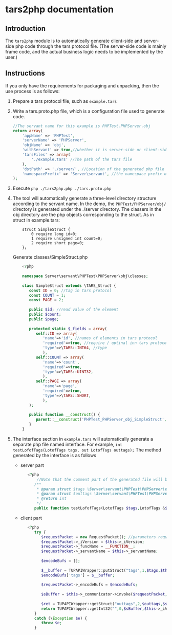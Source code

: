 # tars2php documentation

## Introduction
The `tars2php` module is to automatically generate client-side and server-side php code through the tars protocol file. (The server-side code is mainly frame code, and the actual business logic needs to be implemented by the user.)
## Instructions 
If you only have the requirements for packaging and unpacking, then the use process is as follows:
1. Prepare a tars protocol file, such as `example.tars`

2. Write a tars.proto.php file, which is a configuration file used to generate code.
    
    ```php
    //The servant name for this example is PHPTest.PHPServer.obj    
    return array(    
        'appName' => 'PHPTest',    
        'serverName' => 'PHPServer', 
        'objName' => 'obj',
        'withServant' => true,//whether it is server-side or client-side  
        'tarsFiles' => array(    
            './example.tars' //The path of the tars file
        ),    
        'dstPath' => './server/', //Location of the generated php file  
        'namespacePrefix' => 'Server\servant', //the namespace prefix of the php file
    );   
    ```
    
    
    
3. Execute `php ./tars2php.php ./tars.proto.php`

4. The tool will automatically generate a three-level directory structure according to the servant name. In the demo, the `PHPTest/PHPServer/obj/` directory is generated under the ./server directory. The classers in the obj directory are the php objects corresponding to the struct.
 As in struct in example.tars:
    
    ```  
        struct SimpleStruct {    
            0 require long id=0;    
            1 require unsigned int count=0;    
            2 require short page=0;    
        };    
    ```
    
    Generate classes/SimpleStruct.php
    
    ```php    
        <?php    
            
        namespace Server\servant\PHPTest\PHPServer\obj\classes;    
            
        class SimpleStruct extends \TARS_Struct {    
           const ID = 0; //tag in tars protocol   
           const COUNT = 1;    
           const PAGE = 2;    
               
           public $id; //read value of the element    
           public $count;     
           public $page;     
               
           protected static $_fields = array(    
              self::ID => array(    
                 'name'=>'id', //names of elements in tars protocol    
                 'required'=>true, //require / optinal inn tars protocol     
                 'type'=>\TARS::INT64, //type
                 ),    
              self::COUNT => array(    
                 'name'=>'count',    
                 'required'=>true,    
                 'type'=>\TARS::UINT32,    
                 ),    
              self::PAGE => array(    
                 'name'=>'page',    
                 'required'=>true,    
                 'type'=>\TARS::SHORT,    
                 ),    
           );    
            
           public function __construct() {    
              parent::__construct('PHPTest_PHPServer_obj_SimpleStruct', self::$_fields);    
           }    
        }    
    ```
    
    
    
5. The interface section in `example.tars` will automatically generate a separate php file named interface. For example, `int testLofofTags(LotofTags tags, out LotofTags outtags);` The method generated by the interface is as follows

    - server part

       ```php  
          <?php  
              //Note that the comment part of the generated file will be converted to php code when the server is started. If not necessary, please do not modify it. 
             /**    
              * @param struct $tags \Server\servant\PHPTest\PHPServer\obj\classes\LotofTags    
              * @param struct $outtags \Server\servant\PHPTest\PHPServer\obj\classes\LotofTags =out=    
              * @return int     
              */    
             public function testLofofTags(LotofTags $tags,LotofTags &$outtags);    
       ```

    - client part

       ```php   
          <?php  
             try {    
                $requestPacket = new RequestPacket(); //parameters required to build the request packet    
                $requestPacket->_iVersion = $this->_iVersion;    
                $requestPacket->_funcName = __FUNCTION__;    
                $requestPacket->_servantName = $this->_servantName;
                    
                $encodeBufs = [];
              
                $__buffer = TUPAPIWrapper::putStruct("tags",1,$tags,$this->_iVersion);
                $encodeBufs['tags'] = $__buffer;
                    
                $requestPacket->_encodeBufs = $encodeBufs;
              
                $sBuffer = $this->_communicator->invoke($requestPacket,$this->_iTimeout); 
              
                $ret = TUPAPIWrapper::getStruct("outtags",2,$outtags,$sBuffer,$this->_iVersion); // Extract the first output parameter outtags from the returned package    
                return TUPAPIWrapper::getInt32("",0,$sBuffer,$this->_iVersion); //solve the return parameter return parameter name is empty, tag is 0 
             }    
             catch (\Exception $e) {    
                throw $e;    
             }    
       ```
